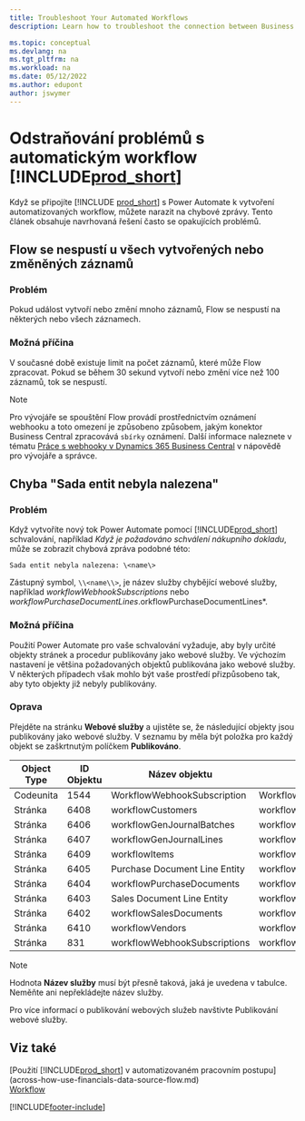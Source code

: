 ```yaml
---
title: Troubleshoot Your Automated Workflows
description: Learn how to troubleshoot the connection between Business Central and Power Automate when you build an automated workflow.

ms.topic: conceptual
ms.devlang: na
ms.tgt_pltfrm: na
ms.workload: na
ms.date: 05/12/2022
ms.author: edupont
author: jswymer
---
```


# Odstraňování problémů s automatickým workflow [!INCLUDE[prod_short](includes/prod_short.md)]

Když se připojíte [!INCLUDE [prod_short](includes/prod_short.md)] s Power Automate k vytvoření automatizovaných workflow, můžete narazit na chybové zprávy. Tento článek obsahuje navrhovaná řešení často se opakujících problémů.

## Flow se nespustí u všech vytvořených nebo změněných záznamů

### Problém

Pokud událost vytvoří nebo změní mnoho záznamů, Flow se nespustí na některých nebo všech záznamech.

### Možná příčina

V současné době existuje limit na počet záznamů, které může Flow zpracovat. Pokud se během 30 sekund vytvoří nebo změní více než 100 záznamů, tok se nespustí.

> [!NOTE]
> Pro vývojáře se spouštění Flow provádí prostřednictvím oznámení webhooku a toto omezení je způsobeno způsobem, jakým konektor Business Central zpracovává `sbírky` oznámení. Další informace naleznete v tématu [Práce s webhooky v Dynamics 365 Business Central](/dynamics365/business-central/dev-itpro/api-reference/v2.0/dynamics-subscriptions#notes-for-power-automate-flows) v nápovědě pro vývojáře a správce.

## Chyba "Sada entit nebyla nalezena"

### Problém

Když vytvoříte nový tok Power Automate pomocí [!INCLUDE[prod_short](includes/prod_short.md)] schvalování, například *Když je požadováno schválení nákupního dokladu*, může se zobrazit chybová zpráva podobné této:

`Sada entit nebyla nalezena: \<name\>`

Zástupný symbol, `\\<name\\>`, je název služby chybějící webové služby, například *workflowWebhookSubscriptions* nebo *workflowPurchaseDocumentLines*.orkflowPurchaseDocumentLines*.

### Možná příčina

Použití Power Automate pro vaše schvalování vyžaduje, aby byly určité objekty stránek a procedur publikovány jako webové služby. Ve výchozím nastavení je většina požadovaných objektů publikována jako webové služby. V některých případech však mohlo být vaše prostředí přizpůsobeno tak, aby tyto objekty již nebyly publikovány.

### Oprava

Přejděte na stránku **Webové služby** a ujistěte se, že následující objekty jsou publikovány jako webové služby. V seznamu by měla být položka pro každý objekt se zaškrtnutým políčkem **Publikováno**.

| Object Type | ID Objektu | Název objektu | Název služby |
|-----------|---------|-----------|------------|
| Codeunita | 1544 | WorkflowWebhookSubscription | WorkflowActionResponse |
| Stránka | 6408 | workflowCustomers | workflowCustomers |
| Stránka | 6406 | workflowGenJournalBatches | workflowGenJournalBatches |
| Stránka | 6407 | workflowGenJournalLines | workflowGenJournalLines |
| Stránka | 6409 | workflowItems | workflowItems |
| Stránka | 6405 | Purchase Document Line Entity | workflowPurchaseDocumentLines |
| Stránka | 6404 | workflowPurchaseDocuments | workflowPurchaseDocuments |
| Stránka | 6403 | Sales Document Line Entity | workflowSalesDocumentLines |
| Stránka | 6402 | workflowSalesDocuments | workflowSalesDocuments |
| Stránka | 6410 | workflowVendors | workflowVendors |
| Stránka | 831 | workflowWebhookSubscriptions | workflowWebhookSubscriptions |

> [!NOTE]
> Hodnota **Název služby** musí být přesně taková, jaká je uvedena v tabulce. Neměňte ani nepřekládejte název služby.

Pro více informací o publikování webových služeb navštivte <g6>Publikování webové služby</g6>.

## Viz také

[Použití [!INCLUDE[prod_short](includes/prod_short.md)]  v automatizovaném pracovním postupu](across-how-use-financials-data-source-flow.md)  
[Workflow](across-workflow.md)


[!INCLUDE[footer-include](includes/footer-banner.md)]